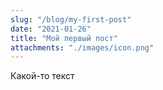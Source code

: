 ```yaml
---
slug: "/blog/my-first-post"
date: "2021-01-26"
title: "Мой первый пост"
attachments: "./images/icon.png"
---
```

Какой-то текст